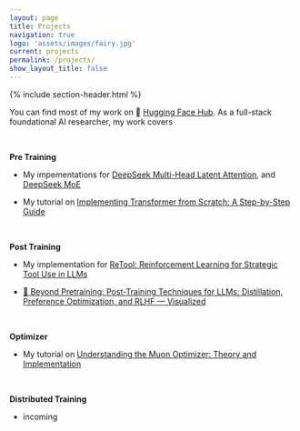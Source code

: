 ```yaml
---
layout: page
title: Projects
navigation: true
logo: 'assets/images/fairy.jpg'
current: projects
permalink: /projects/
show_layout_title: false
---
```


{% include section-header.html %}


You can find most of my work on 🤗 [Hugging Face Hub](https://huggingface.co/bird-of-paradise). As a full-stack foundational AI researcher, my work covers

<br>

**Pre Training**

- My impementations for [DeepSeek Multi-Head Latent Attention](https://huggingface.co/bird-of-paradise/deepseek-mla), and [DeepSeek MoE](https://huggingface.co/bird-of-paradise/deepseek-moe)

- My tutorial on [Implementing Transformer from Scratch: A Step-by-Step Guide](https://huggingface.co/datasets/bird-of-paradise/transformer-from-scratch-tutorial)

<br>

**Post Training**

- My implementation for [ReTool: Reinforcement Learning for Strategic Tool Use in LLMs](https://huggingface.co/spaces/bird-of-paradise/ReTool-Implementation)

- [🔧 Beyond Pretraining: Post-Training Techniques for LLMs: Distillation, Preference Optimization, and RLHF — Visualized](https://huggingface.co/spaces/bird-of-paradise/post-training-techniques-guide)

<br>

**Optimizer**

- My tutorial on [Understanding the Muon Optimizer: Theory and Implementation](https://huggingface.co/datasets/bird-of-paradise/muon-tutorial)

<br>

**Distributed Training**

- incoming